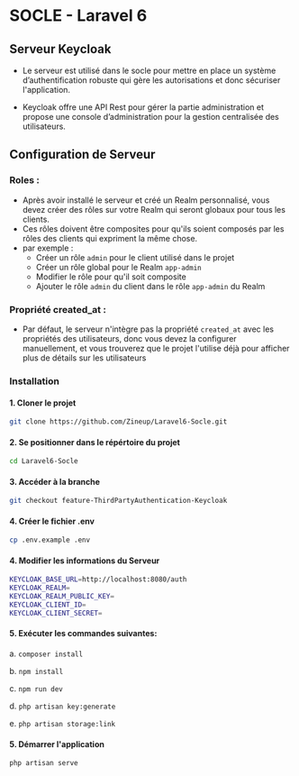 # SOCLE - Laravel 6   

## Serveur Keycloak

- Le serveur est utilisé dans le socle pour mettre en place un système d’authentification robuste qui gère les autorisations et donc sécuriser l'application.

- Keycloak offre une API Rest pour gérer la partie administration et propose une console d’administration pour la gestion centralisée des utilisateurs.

## Configuration de Serveur

### Roles :

- Après avoir installé le serveur et créé un Realm personnalisé, vous devez créer des rôles sur votre Realm qui seront globaux pour tous les clients.
- Ces rôles doivent être composites pour qu'ils soient composés par les rôles des clients qui expriment la même chose.
- par exemple :
    - Créer un rôle ``admin`` pour le client utilisé dans le projet
    - Créer un rôle global pour le Realm ``app-admin``
    - Modifier le rôle pour qu'il soit composite
    - Ajouter le rôle ``admin`` du client dans le rôle ``app-admin`` du Realm
    
### Propriété created_at :

- Par défaut, le serveur n'intègre pas la propriété ``created_at`` avec les propriétés des utilisateurs, donc vous devez la configurer manuellement, et vous trouverez que le projet l'utilise déjà pour afficher plus de détails sur les utilisateurs

### Installation

#### 1. Cloner le projet

```bash
git clone https://github.com/Zineup/Laravel6-Socle.git
```
#### 2. Se positionner dans le répértoire du projet

```bash
cd Laravel6-Socle
```

#### 3. Accéder à la branche 

```bash
git checkout feature-ThirdPartyAuthentication-Keycloak
```

#### 4. Créer le fichier .env

```bash
cp .env.example .env
```

#### 4. Modifier les informations du Serveur

```bash
KEYCLOAK_BASE_URL=http://localhost:8080/auth
KEYCLOAK_REALM=
KEYCLOAK_REALM_PUBLIC_KEY=
KEYCLOAK_CLIENT_ID=
KEYCLOAK_CLIENT_SECRET=
```
#### 5. Exécuter les commandes suivantes:

a. ``composer install``

b. ``npm install``

c. ``npm run dev``

d. ``php artisan key:generate``

e. ``php artisan storage:link``

#### 5. Démarrer l'application

```bash
php artisan serve
```
